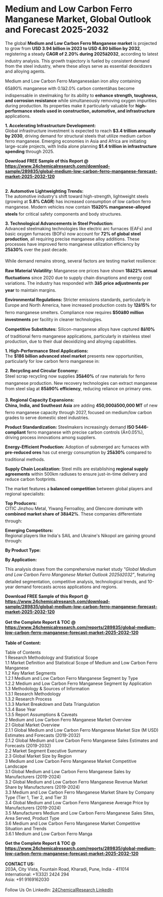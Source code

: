 <h1>Medium and Low Carbon Ferro Manganese Market, Global Outlook and Forecast 2025-2032</h1><p>The global <strong>Medium and Low Carbon Ferro Manganese market</strong> is projected to grow from <strong>USD 3.94 billion in 2023 to USD 4.80 billion by 2032</strong>, registering a steady <strong>CAGR of 2.20% during 2025â2032</strong>, according to latest industry analysis. This growth trajectory is fueled by consistent demand from the steel industry, where these alloys serve as essential deoxidizers and alloying agents.</p><p>Medium and Low Carbon Ferro Manganeseâan iron alloy containing 65â90% manganese with 0.1â2.0% carbon contentâhas become indispensable in steelmaking for its ability to <strong>enhance strength, toughness, and corrosion resistance</strong> while simultaneously removing oxygen impurities during production. Its properties make it particularly valuable for <strong>high-performance steels used in construction, automotive, and infrastructure</strong> applications.</p><p><strong>1. Accelerating Infrastructure Development:</strong><br>
Global infrastructure investment is expected to reach <strong>$3.4 trillion annually by 2030</strong>, driving demand for structural steels that utilize medium carbon ferro manganese. Emerging economies in Asia and Africa are initiating large-scale projects, with India alone planning <strong>$1.4 trillion in infrastructure spending</strong> through 2025.</p><div><b>Download FREE Sample of this Report @ 
            <a href="https://www.24chemicalresearch.com/download-sample/289835/global-medium-low-carbon-ferro-manganese-forecast-market-2025-2032-120">
            https://www.24chemicalresearch.com/download-sample/289835/global-medium-low-carbon-ferro-manganese-forecast-market-2025-2032-120</a></b></div><br><p><strong>2. Automotive Lightweighting Trends:</strong><br>
The automotive industry's shift toward high-strength, lightweight steels (growing at <strong>5.8% CAGR</strong>) has increased consumption of low carbon ferro manganese. Modern vehicles now contain <strong>15â20% manganese-alloyed steels</strong> for critical safety components and body structures.</p><p><strong>3. Technological Advancements in Steel Production:</strong><br>
Advanced steelmaking technologies like electric arc furnaces (EAFs) and basic oxygen furnaces (BOFs) now account for <strong>72% of global steel production</strong>, all requiring precise manganese alloy additions. These processes have improved ferro manganese utilization efficiency by <strong>25â30%</strong> over the past decade.</p><p>While demand remains strong, several factors are testing market resilience:</p><p><strong>Raw Material Volatility:</strong> Manganese ore prices have shown <strong>18â22% annual fluctuations</strong> since 2020 due to supply chain disruptions and energy cost variations. The industry has responded with <strong>3â5 price adjustments per year</strong> to maintain margins.</p><p><strong>Environmental Regulations:</strong> Stricter emissions standards, particularly in Europe and North America, have increased production costs by <strong>12â15%</strong> for ferro manganese smelters. Compliance now requires <strong>$50â80 million investments</strong> per facility in cleaner technologies.</p><p><strong>Competitive Substitutes:</strong> Silicon-manganese alloys have captured <strong>8â10%</strong> of traditional ferro manganese applications, particularly in stainless steel production, due to their dual deoxidizing and alloying capabilities.</p><p><strong>1. High-Performance Steel Applications:</strong><br>
The <strong>$186 billion advanced steel market</strong> presents new opportunities, particularly for low carbon ferro manganese in:
</p><p><strong>2. Recycling and Circular Economy:</strong><br>
Steel scrap recycling now supplies <strong>35â40%</strong> of raw materials for ferro manganese production. New recovery technologies can extract manganese from steel slag at <strong>85â90% efficiency</strong>, reducing reliance on primary ores.</p><p><strong>3. Regional Capacity Expansions:</strong><br>
<strong>China, India, and Southeast Asia</strong> are adding <strong>450,000â500,000 MT</strong> of new ferro manganese capacity through 2027, focused on medium/low carbon grades to serve domestic steel industries.</p><p><strong>Product Standardization:</strong> Steelmakers increasingly demand <strong>ISO 5446-compliant</strong> ferro manganese with precise carbon controls (Â±0.05%), driving process innovations among suppliers.</p><p><strong>Energy-Efficient Production:</strong> Adoption of submerged arc furnaces with <strong>pre-reduced ores</strong> has cut energy consumption by <strong>25â30%</strong> compared to traditional methods.</p><p><strong>Supply Chain Localization:</strong> Steel mills are establishing <strong>regional supply agreements</strong> within 500km radiuses to ensure just-in-time delivery and reduce carbon footprints.</p><p>The market features a <strong>balanced competition</strong> between global players and regional specialists:</p><p><strong>Top Producers:</strong><br>
CITIC Jinzhou Metal, Yiwang Ferroalloy, and Glencore dominate with <strong>combined market share of 38â42%</strong>. These companies differentiate through:
</p><p><strong>Emerging Competitors:</strong><br>
Regional players like India's SAIL and Ukraine's Nikopol are gaining ground through:
</p><p><strong>By Product Type:</strong></p><p><strong>By Application:</strong></p><p>This analysis draws from the comprehensive market study <em>"Global Medium and Low Carbon Ferro Manganese Market Outlook 2025â2032"</em>, featuring detailed segmentation, competitive analysis, technological trends, and 10-year demand forecasts across applications and regions.</p><div><b>Download FREE Sample of this Report @ 
            <a href="https://www.24chemicalresearch.com/download-sample/289835/global-medium-low-carbon-ferro-manganese-forecast-market-2025-2032-120">
            https://www.24chemicalresearch.com/download-sample/289835/global-medium-low-carbon-ferro-manganese-forecast-market-2025-2032-120</a></b></div><br><div><b>Get the Complete Report & TOC @ 
            <a href="https://www.24chemicalresearch.com/reports/289835/global-medium-low-carbon-ferro-manganese-forecast-market-2025-2032-120">
            https://www.24chemicalresearch.com/reports/289835/global-medium-low-carbon-ferro-manganese-forecast-market-2025-2032-120</a></b></div><br>
            <b>Table of Content:</b><p>Table of Contents<br />
1 Research Methodology and Statistical Scope<br />
1.1 Market Definition and Statistical Scope of Medium and Low Carbon Ferro Manganese<br />
1.2 Key Market Segments<br />
1.2.1 Medium and Low Carbon Ferro Manganese Segment by Type<br />
1.2.2 Medium and Low Carbon Ferro Manganese Segment by Application<br />
1.3 Methodology & Sources of Information<br />
1.3.1 Research Methodology<br />
1.3.2 Research Process<br />
1.3.3 Market Breakdown and Data Triangulation<br />
1.3.4 Base Year<br />
1.3.5 Report Assumptions & Caveats<br />
2 Medium and Low Carbon Ferro Manganese Market Overview<br />
2.1 Global Market Overview<br />
2.1.1 Global Medium and Low Carbon Ferro Manganese Market Size (M USD) Estimates and Forecasts (2019-2032)<br />
2.1.2 Global Medium and Low Carbon Ferro Manganese Sales Estimates and Forecasts (2019-2032)<br />
2.2 Market Segment Executive Summary<br />
2.3 Global Market Size by Region<br />
3 Medium and Low Carbon Ferro Manganese Market Competitive Landscape<br />
3.1 Global Medium and Low Carbon Ferro Manganese Sales by Manufacturers (2019-2024)<br />
3.2 Global Medium and Low Carbon Ferro Manganese Revenue Market Share by Manufacturers (2019-2024)<br />
3.3 Medium and Low Carbon Ferro Manganese Market Share by Company Type (Tier 1, Tier 2, and Tier 3)<br />
3.4 Global Medium and Low Carbon Ferro Manganese Average Price by Manufacturers (2019-2024)<br />
3.5 Manufacturers Medium and Low Carbon Ferro Manganese Sales Sites, Area Served, Product Type<br />
3.6 Medium and Low Carbon Ferro Manganese Market Competitive Situation and Trends<br />
3.6.1 Medium and Low Carbon Ferro Manga</p><div><b>Get the Complete Report & TOC @ 
            <a href="https://www.24chemicalresearch.com/reports/289835/global-medium-low-carbon-ferro-manganese-forecast-market-2025-2032-120">
            https://www.24chemicalresearch.com/reports/289835/global-medium-low-carbon-ferro-manganese-forecast-market-2025-2032-120</a></b></div><br><b>CONTACT US:</b><br>
            203A, City Vista, Fountain Road, Kharadi, Pune, India - 411014<br>
            International: +1(332) 2424 294<br>
            Asia: +91 9169162030 <br><br>
            Follow Us On LinkedIn: <a href="https://www.linkedin.com/company/24chemicalresearch/">24ChemicalResearch LinkedIn</a>